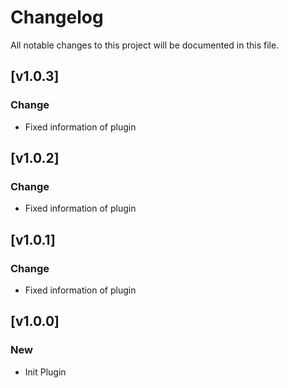 # Changelog

All notable changes to this project will be documented in this file.

## [v1.0.3]

### Change
- Fixed information of plugin

## [v1.0.2]

### Change
- Fixed information of plugin

## [v1.0.1]

### Change
- Fixed information of plugin

## [v1.0.0]

### New
- Init Plugin